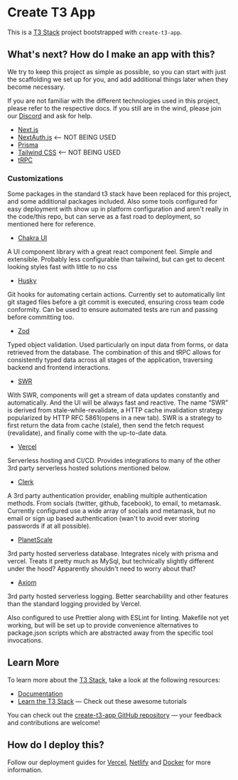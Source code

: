 # Create T3 App

This is a [T3 Stack](https://create.t3.gg/) project bootstrapped with `create-t3-app`.

## What's next? How do I make an app with this?

We try to keep this project as simple as possible, so you can start with just the scaffolding we set up for you, and add additional things later when they become necessary.

If you are not familiar with the different technologies used in this project, please refer to the respective docs. If you still are in the wind, please join our [Discord](https://t3.gg/discord) and ask for help.

- [Next.js](https://nextjs.org)
- [NextAuth.js](https://next-auth.js.org) <-- NOT BEING USED
- [Prisma](https://prisma.io)
- [Tailwind CSS](https://tailwindcss.com) <-- NOT BEING USED
- [tRPC](https://trpc.io)

### Customizations

Some packages in the standard t3 stack have been replaced for this project, and some additional packages included. Also some tools configured for easy deployment with show up in platform configuration and aren't really in the code/this repo, but can serve as a fast road to deployment, so mentioned here for reference.

- [Chakra UI](https://chakra-ui.com/)

A UI component library with a great react component feel. Simple and extensible. Probably less configurable than tailwind, but can get to decent looking styles fast with little to no css

- [Husky](https://typicode.github.io/husky/#/)

Git hooks for automating certain actions. Currently set to automatically lint git staged files before a git commit is executed, ensuring cross team code conformity. Can be used to ensure automated tests are run and passing before committing too.

- [Zod](https://zod.dev)

Typed object validation. Used particularly on input data from forms, or data retrieved from the database. The combination of this and tRPC allows for consistently typed data across all stages of the application, traversing backend and frontend interactions.

- [SWR](https://swr.vercel.app)

With SWR, components will get a stream of data updates constantly and automatically. And the UI will be always fast and reactive. The name “SWR” is derived from stale-while-revalidate, a HTTP cache invalidation strategy popularized by HTTP RFC 5861(opens in a new tab). SWR is a strategy to first return the data from cache (stale), then send the fetch request (revalidate), and finally come with the up-to-date data.

- [Vercel](https://vercel.com)

Serverless hosting and CI/CD. Provides integrations to many of the other 3rd party serverless hosted solutions mentioned below.

- [Clerk](https://clerk.dev)

A 3rd party authentication provider, enabling multiple authentication methods. From socials (twitter, github, facebook), to email, to metamask. Currently configured use a wide array of socials and metamask, but no email or sign up based authentication (wan't to avoid ever storing passwords if at all possible).

- [PlanetScale](https://planetscale.com/)

3rd party hosted serverless database. Integrates nicely with prisma and vercel. Treats it pretty much as MySql, but technically slightly different under the hood? Apparently shouldn't need to worry about that?

- [Axiom](https://axiom.co/)

3rd party hosted serverless logging. Better searchability and other features than the standard logging provided by Vercel.

Also configured to use Prettier along with ESLint for linting. Makefile not yet working, but will be set up to provide convenience alternatives to package.json scripts which are abstracted away from the specific tool invocations.

## Learn More

To learn more about the [T3 Stack](https://create.t3.gg/), take a look at the following resources:

- [Documentation](https://create.t3.gg/)
- [Learn the T3 Stack](https://create.t3.gg/en/faq#what-learning-resources-are-currently-available) — Check out these awesome tutorials

You can check out the [create-t3-app GitHub repository](https://github.com/t3-oss/create-t3-app) — your feedback and contributions are welcome!

## How do I deploy this?

Follow our deployment guides for [Vercel](https://create.t3.gg/en/deployment/vercel), [Netlify](https://create.t3.gg/en/deployment/netlify) and [Docker](https://create.t3.gg/en/deployment/docker) for more information.
